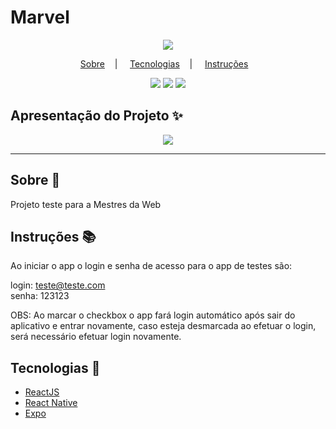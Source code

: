<h1>Marvel</h1>

<p align="center">
<image src=".github/logo.png"/></br>
</p>

<p align="center">
<a href="#sobre-memo">Sobre</a>&nbsp;&nbsp;&nbsp; | &nbsp;&nbsp;&nbsp;
<a href="#tecnologias-rocket">Tecnologias</a>&nbsp;&nbsp;&nbsp; | &nbsp;&nbsp;&nbsp;
<a href="#tecnologias-rocket">Instruções</a>&nbsp;&nbsp;&nbsp;
</p>

<p align="center">
<image src="https://img.shields.io/github/languages/code-size/teuuz1994/marvel-heroes?color=%23ff0000&style=flat-square"/>
<image src="https://img.shields.io/github/languages/count/teuuz1994/marvel-heroes?color=%23ff0000&style=flat-square"/>
<image src="https://img.shields.io/github/languages/top/teuuz1994/marvel-heroes?color=%23ff0000&style=flat-square"/>
</p>

## Apresentação do Projeto :sparkles:

<p align="center">
<image src=".github/presentation.gif" />
</p>

---

## Sobre :memo:

Projeto teste para a Mestres da Web

## Instruções :books:

Ao iniciar o app o login e senha de acesso para o app de testes são:

login: teste@teste.com
<br>
senha: 123123

OBS: Ao marcar o checkbox o app fará login automático após sair do aplicativo e entrar novamente, caso esteja desmarcada ao efetuar o login, será necessário efetuar login novamente.

## Tecnologias :rocket:

- <a href="https://pt-br.reactjs.org/">ReactJS</a>
- <a href="https://reactnative.dev/">React Native</a>
- <a href="https://expo.io/">Expo</a>
